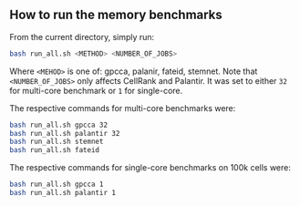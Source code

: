 How to run the memory benchmarks
----------------------------------------------------

From the current directory, simply run:
```bash
bash run_all.sh <METHOD> <NUMBER_OF_JOBS>
```

Where `<MEHOD>` is one of: gpcca, palanir, fateid, stemnet.
Note that `<NUMBER_OF_JOBS>` only affects CellRank and Palantir.
It was set to either `32` for multi-core benchmark or `1` for single-core.

The respective commands for multi-core benchmarks were:
```bash
bash run_all.sh gpcca 32
bash run_all.sh palantir 32
bash run_all.sh stemnet
bash run_all.sh fateid
```

The respective commands for single-core benchmarks on 100k cells were:
```bash
bash run_all.sh gpcca 1
bash run_all.sh palantir 1
```
